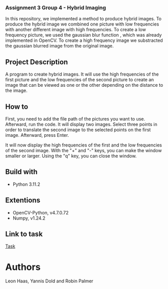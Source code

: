 ### Assignment 3 Group 4 - Hybrid Imaging


In this repository, we implemented a method to produce hybrid images. To produce the hybrid image we combined one picture with low frequencies with another different image with high frequencies. To create a low frequency picture, we used the gaussian blur function , which was already implemented in OpenCV. To create a high frequency image we substracted the gaussian blurred image from the original image. 

## Project Description
A program to create hybrid images. It will use the high frequencies of the first picture and the low frequencies of the second picture to create an image that can be viewed as one or the other depending on the distance to the image.

## How to
First, you need to add the file path of the pictures you want to use. Afterward, run the code. It will display two images. Select three points in order to translate the second image to the selected points on the first image. Afterward, press Enter.

It will now display the high frequencies of the first and the low frequencies of the second image. With the "+" and "-" keys, you can make the window smaller or larger. Using the "q" key, you can close the window.

## Build with

* Python 3.11.2

## Extentions

* OpenCV-Python, v4.7.0.72
* Numpy, v1.24.2

## Link to task

[Task](/Task.md)

# Authors

Leon Haas, Yannis Dold and Robin Palmer